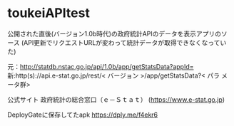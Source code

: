 # toukeiAPItest
公開された直後(バージョン1.0b時代)の政府統計APIのデータを表示アプリのソース
(API更新でリクエストURLが変わって統計データが取得できなくなっていた)

元：http://statdb.nstac.go.jp/api/1.0b/app/getStatsData?appId=
新:http(s)://api.e-stat.go.jp/rest/< バージョン >/app/getStatsData?< パラ
メータ群>

公式サイト
政府統計の総合窓口（ｅ－Ｓｔａｔ）
(https://www.e-stat.go.jp)

DeployGateに保存してたapk
https://dply.me/f4ekr6
